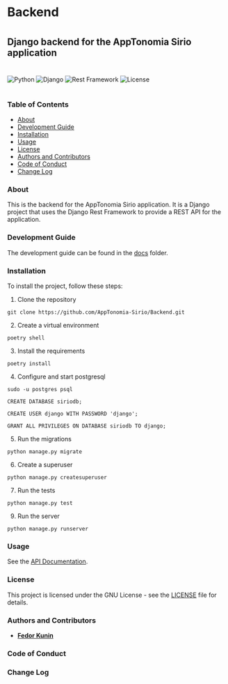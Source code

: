 # Backend
#
## Django backend for the AppTonomia Sirio application
#
![Python](https://img.shields.io/badge/python-3.10.-blue) ![Django](https://img.shields.io/badge/Django-4.x-blue) ![Rest Framework](https://img.shields.io/badge/RestFramework-4.x-blue) ![License](https://img.shields.io/badge/license-GNU-green)
#
### Table of Contents
- [About](#about)
- [Development Guide](#development-guide)
- [Installation](#installation)
- [Usage](#usage)
- [License](#license)
- [Authors and Contributors](#authors-and-contributors)
- [Code of Conduct](#code-of-conduct)
- [Change Log](#change-log)

### About
This is the backend for the AppTonomia Sirio application. It is a Django project that uses the Django Rest Framework to provide a REST API for the application.

### Development Guide
The development guide can be found in the [docs](docs) folder.

### Installation
To install the project, follow these steps:

1. Clone the repository
```
git clone https://github.com/AppTonomia-Sirio/Backend.git
```
2. Create a virtual environment
```
poetry shell
```
3. Install the requirements
```
poetry install
```
4. Configure and start postgresql
```
sudo -u postgres psql
```
```
CREATE DATABASE siriodb;
```
```
CREATE USER django WITH PASSWORD 'django';
```
```
GRANT ALL PRIVILEGES ON DATABASE siriodb TO django;
```

5. Run the migrations
```
python manage.py migrate
```
6. Create a superuser
```
python manage.py createsuperuser
```
7. Run the tests
```
python manage.py test
```
9. Run the server
```
python manage.py runserver
```

### Usage
See the [API Documentation](docs/API_DOCS.md).

### License
This project is licensed under the GNU License - see the [LICENSE](LICENSE) file for details.

### Authors and Contributors
- [**Fedor Kunin**](https://www.linkedin.com/in/fedor-kunin-015b9b254/)

### Code of Conduct

### Change Log





